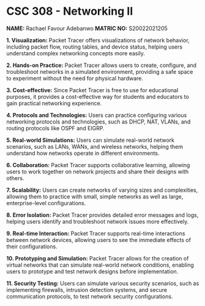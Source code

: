 # CSC 308 - Networking II


**NAME:** Rachael Favour Adebanwo      **MATRIC NO:** S20022021205

**1. Visualization:** Packet Tracer offers visualizations of network behavior, including packet flow, routing tables, and device status, helping users understand complex networking concepts more easily.

**2. Hands-on Practice:** Packet Tracer allows users to create, configure, and troubleshoot networks in a simulated environment, providing a safe space to experiment without the need for physical hardware.

**3. Cost-effective:** Since Packet Tracer is free to use for educational purposes, it provides a cost-effective way for students and educators to gain practical networking experience.

**4. Protocols and Technologies:** Users can practice configuring various networking protocols and technologies, such as DHCP, NAT, VLANs, and routing protocols like OSPF and EIGRP.

**5. Real-world Simulations:** Users can simulate real-world network scenarios, such as LANs, WANs, and wireless networks, helping them understand how networks operate in different environments.

**6. Collaboration:** Packet Tracer supports collaborative learning, allowing users to work together on network projects and share their designs with others.

**7. Scalability:** Users can create networks of varying sizes and complexities, allowing them to practice with small, simple networks as well as large, enterprise-level configurations.

**8. Error Isolation:** Packet Tracer provides detailed error messages and logs, helping users identify and troubleshoot network issues more effectively.

**9. Real-time Interaction:** Packet Tracer supports real-time interactions between network devices, allowing users to see the immediate effects of their configurations.

**10. Prototyping and Simulation:** Packet Tracer allows for the creation of virtual networks that can simulate real-world network conditions, enabling users to prototype and test network designs before implementation.

**11. Security Testing:** Users can simulate various security scenarios, such as implementing firewalls, intrusion detection systems, and secure communication protocols, to test network security configurations.
